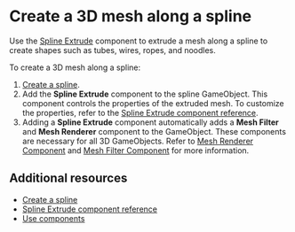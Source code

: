 # Create a 3D mesh along a spline

Use the [Spline Extrude](extrude-component.md) component to extrude a mesh along a spline to create shapes such as tubes, wires, ropes, and noodles.  

To create a 3D mesh along a spline:

1. [Create a spline](create-a-spline.md).
1. Add the **Spline Extrude** component to the spline GameObject. This component controls the properties of the extruded mesh. To customize the properties, refer to the [Spline Extrude component reference](extrude-component.md).
1. Adding a **Spline Extrude** component automatically adds a **Mesh Filter** and **Mesh Renderer** component to the GameObject. These components are necessary for all 3D GameObjects. Refer to [Mesh Renderer Component](https://docs.unity3d.com/Manual/class-MeshRenderer.html) and [Mesh Filter Component](https://docs.unity3d.com/Manual/class-MeshFilter.html) for more information.


## Additional resources

* [Create a spline](create-a-spline.md)
* [Spline Extrude component reference](extrude-component.md)
* [Use components](xref:UsingComponents)
